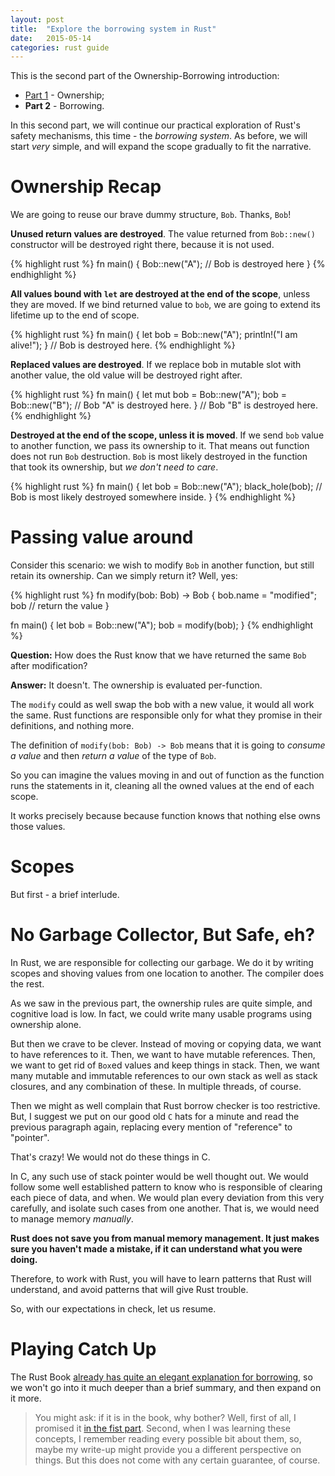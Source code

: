 ```yaml
---
layout: post
title:  "Explore the borrowing system in Rust"
date:   2015-05-14
categories: rust guide
---
```


This is the second part of the Ownership-Borrowing introduction:

- [Part 1][part-1] - Ownership;
- __Part 2__ - Borrowing.

In this second part, we will continue our practical exploration of Rust's
safety mechanisms, this time - the _borrowing system_. As before, we will
start _very_ simple, and will expand the scope gradually to fit the narrative.

# Ownership Recap

We are going to reuse our brave dummy structure, `Bob`. Thanks, `Bob`!

__Unused return values are destroyed__. The value returned from `Bob::new()`
constructor will be destroyed right there, because it is not used.

{% highlight rust %}
fn main() {
    Bob::new("A"); // Bob is destroyed here
}
{% endhighlight %}

__All values bound with `let` are destroyed at the end of the
scope__, unless they are moved. If we bind returned value to `bob`, we
are going to extend its lifetime up to the end of scope.

{% highlight rust %}
fn main() {
    let bob = Bob::new("A");
    println!("I am alive!");
} // Bob is destroyed here.
{% endhighlight %}

__Replaced values are destroyed__. If we replace bob in mutable slot with
another value, the old value will be destroyed right after.

{% highlight rust %}
fn main() {
    let mut bob = Bob::new("A");
    bob = Bob::new("B"); // Bob "A" is destroyed here.
} // Bob "B" is destroyed here.
{% endhighlight %}

__Destroyed at the end of the scope, unless it is moved__. If we send
`bob` value to another function, we pass its ownership to it. That means
out function does not run `Bob` destruction. `Bob` is most likely
destroyed in the function that took its ownership, but _we don't need to
care_.

{% highlight rust %}
fn main() {
    let bob = Bob::new("A");
    black_hole(bob); // Bob is most likely destroyed somewhere inside.
}
{% endhighlight %}

# Passing value around

Consider this scenario: we wish to modify `Bob` in another function, but
still retain its ownership. Can we simply return it? Well, yes:

{% highlight rust %}
fn modify(bob: Bob) -> Bob {
    bob.name = "modified";
    bob // return the value
}

fn main() {
    let bob = Bob::new("A");
    bob = modify(bob);
}
{% endhighlight %}

__Question:__ How does the Rust know that we have returned the same `Bob` after
modification?

__Answer:__ It doesn't. The ownership is evaluated per-function.

The `modify` could as well swap the bob with a new value, it would all work
the same. Rust functions are responsible only for what they promise
in their definitions, and nothing more.

The definition of `modify(bob: Bob) -> Bob` means that it is going to
_consume a value_ and then _return a value_ of the type of `Bob`.

So you can imagine the values moving in and out of function as the function
runs the statements in it, cleaning all the owned values at the end of each
scope.

It works precisely because because function knows that nothing else owns those
values.

# Scopes









But first - a brief interlude.

# No Garbage Collector, But Safe, eh?

In Rust, we are responsible for collecting our garbage. We do it
by writing scopes and shoving values from one location to another.
The compiler does the rest.

As we saw in the previous part, the ownership rules are quite simple,
and cognitive load is low. In fact, we could write many usable programs
using ownership alone.

But then we crave to be clever. Instead of moving or copying data, we
want to have references to it. Then, we want to have mutable references.
Then, we want to get rid of `Box`ed values and keep things in stack.
Then, we want many mutable and immutable references to our own stack as well
as stack closures, and any combination of these. In multiple threads,
of course.

Then we might as well complain that Rust borrow checker is too restrictive.
But, I suggest we put on our good old `C` hats for a minute and read the
previous paragraph again, replacing every mention of "reference" to "pointer".

That's crazy! We would not do these things in C.

In C, any such use of stack pointer would be well thought out. We would follow
some well established pattern to know who is responsible of clearing each piece
of data, and when. We would plan every deviation from this very carefully,
and isolate such cases from one another. That is, we would need to manage
memory _manually_.

__Rust does not save you from manual memory management. It just makes sure
you haven't made a mistake, if it can understand what you were doing.__

Therefore, to work with Rust, you will have to learn patterns that Rust will
understand, and avoid patterns that will give Rust trouble.

So, with our expectations in check, let us resume.

# Playing Catch Up

The Rust Book
[already has quite an elegant explanation for borrowing][book-borrowing],
so we won't go into it much deeper than a brief summary, and then expand
on it more.

> You might ask: if it is in the book, why bother? Well, first of all,
> I promised it [in the fist part][part-1]. Second, when I was learning
> these concepts, I remember reading every possible bit about them, so,
> maybe my write-up might provide you a different perspective on things.
> But this does not come with any certain guarantee, of course.

[part-1]: /rust/guide/2015/01/19/ownership.html
[book-borrowing]: http://doc.rust-lang.org/nightly/book/references-and-borrowing.html
